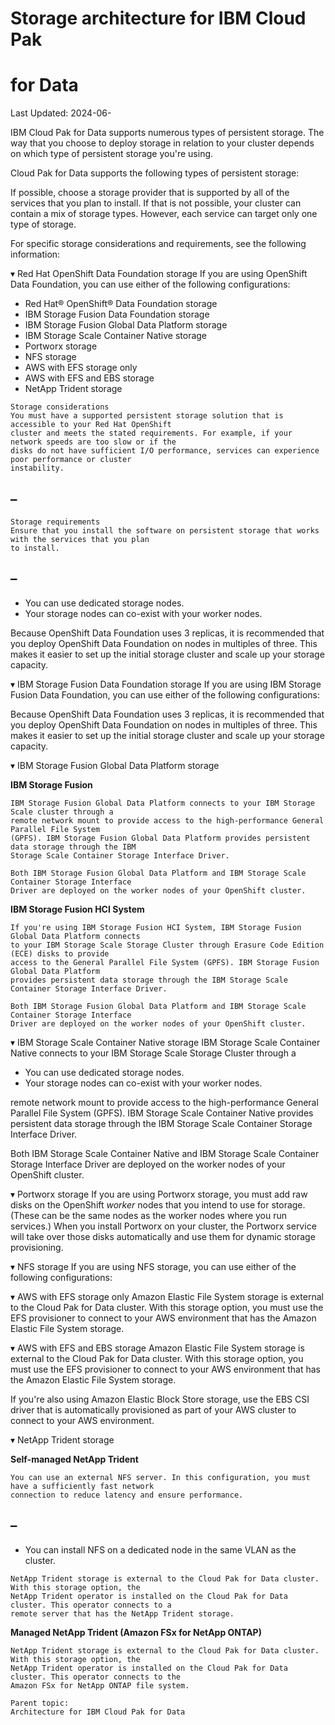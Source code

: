 # Storage architecture for IBM Cloud Pak

# for Data

Last Updated: 2024-06-

IBM Cloud Pak for Data supports numerous types of persistent storage. The way that you choose to
deploy storage in relation to your cluster depends on which type of persistent storage you're using.

Cloud Pak for Data supports the following types of persistent storage:

If possible, choose a storage provider that is supported by all of the services that you plan to install. If
that is not possible, your cluster can contain a mix of storage types. However, each service can target
only one type of storage.

For specific storage considerations and requirements, see the following information:

▾ Red Hat OpenShift Data Foundation storage
If you are using OpenShift Data Foundation, you can use either of the following configurations:

- Red Hat® OpenShift® Data Foundation storage
- IBM Storage Fusion Data Foundation storage
- IBM Storage Fusion Global Data Platform storage
- IBM Storage Scale Container Native storage
- Portworx storage
- NFS storage
- AWS with EFS storage only
- AWS with EFS and EBS storage
- NetApp Trident storage

```
Storage considerations
You must have a supported persistent storage solution that is accessible to your Red Hat OpenShift
cluster and meets the stated requirements. For example, if your network speeds are too slow or if the
disks do not have sufficient I/O performance, services can experience poor performance or cluster
instability.
```
## –

```
Storage requirements
Ensure that you install the software on persistent storage that works with the services that you plan
to install.
```
## –

- You can use dedicated storage nodes.
- Your storage nodes can co-exist with your worker nodes.


Because OpenShift Data Foundation uses 3 replicas, it is recommended that you deploy OpenShift Data
Foundation on nodes in multiples of three. This makes it easier to set up the initial storage cluster and
scale up your storage capacity.

▾ IBM Storage Fusion Data Foundation storage
If you are using IBM Storage Fusion Data Foundation, you can use either of the following
configurations:

Because OpenShift Data Foundation uses 3 replicas, it is recommended that you deploy OpenShift Data
Foundation on nodes in multiples of three. This makes it easier to set up the initial storage cluster and
scale up your storage capacity.

▾ IBM Storage Fusion Global Data Platform storage

**IBM Storage Fusion**

```
IBM Storage Fusion Global Data Platform connects to your IBM Storage Scale cluster through a
remote network mount to provide access to the high-performance General Parallel File System
(GPFS). IBM Storage Fusion Global Data Platform provides persistent data storage through the IBM
Storage Scale Container Storage Interface Driver.
```
```
Both IBM Storage Fusion Global Data Platform and IBM Storage Scale Container Storage Interface
Driver are deployed on the worker nodes of your OpenShift cluster.
```
**IBM Storage Fusion HCI System**

```
If you're using IBM Storage Fusion HCI System, IBM Storage Fusion Global Data Platform connects
to your IBM Storage Scale Storage Cluster through Erasure Code Edition (ECE) disks to provide
access to the General Parallel File System (GPFS). IBM Storage Fusion Global Data Platform
provides persistent data storage through the IBM Storage Scale Container Storage Interface Driver.
```
```
Both IBM Storage Fusion Global Data Platform and IBM Storage Scale Container Storage Interface
Driver are deployed on the worker nodes of your OpenShift cluster.
```
▾ IBM Storage Scale Container Native storage
IBM Storage Scale Container Native connects to your IBM Storage Scale Storage Cluster through a

- You can use dedicated storage nodes.
- Your storage nodes can co-exist with your worker nodes.


remote network mount to provide access to the high-performance General Parallel File System (GPFS).
IBM Storage Scale Container Native provides persistent data storage through the IBM Storage Scale
Container Storage Interface Driver.

Both IBM Storage Scale Container Native and IBM Storage Scale Container Storage Interface Driver are
deployed on the worker nodes of your OpenShift cluster.

▾ Portworx storage
If you are using Portworx storage, you must add raw disks on the OpenShift _worker_ nodes that you
intend to use for storage. (These can be the same nodes as the worker nodes where you run services.)
When you install Portworx on your cluster, the Portworx service will take over those disks automatically
and use them for dynamic storage provisioning.

▾ NFS storage
If you are using NFS storage, you can use either of the following configurations:

▾ AWS with EFS storage only
Amazon Elastic File System storage is external to the Cloud Pak for Data cluster. With this storage
option, you must use the EFS provisioner to connect to your AWS environment that has the Amazon
Elastic File System storage.

▾ AWS with EFS and EBS storage
Amazon Elastic File System storage is external to the Cloud Pak for Data cluster. With this storage
option, you must use the EFS provisioner to connect to your AWS environment that has the Amazon
Elastic File System storage.

If you're also using Amazon Elastic Block Store storage, use the EBS CSI driver that is automatically
provisioned as part of your AWS cluster to connect to your AWS environment.

▾ NetApp Trident storage

**Self-managed NetApp Trident**

```
You can use an external NFS server. In this configuration, you must have a sufficiently fast network
connection to reduce latency and ensure performance.
```
## –

- You can install NFS on a dedicated node in the same VLAN as the cluster.


```
NetApp Trident storage is external to the Cloud Pak for Data cluster. With this storage option, the
NetApp Trident operator is installed on the Cloud Pak for Data cluster. This operator connects to a
remote server that has the NetApp Trident storage.
```
**Managed NetApp Trident (Amazon FSx for NetApp ONTAP)**

```
NetApp Trident storage is external to the Cloud Pak for Data cluster. With this storage option, the
NetApp Trident operator is installed on the Cloud Pak for Data cluster. This operator connects to the
Amazon FSx for NetApp ONTAP file system.
```
```
Parent topic:
Architecture for IBM Cloud Pak for Data
```

